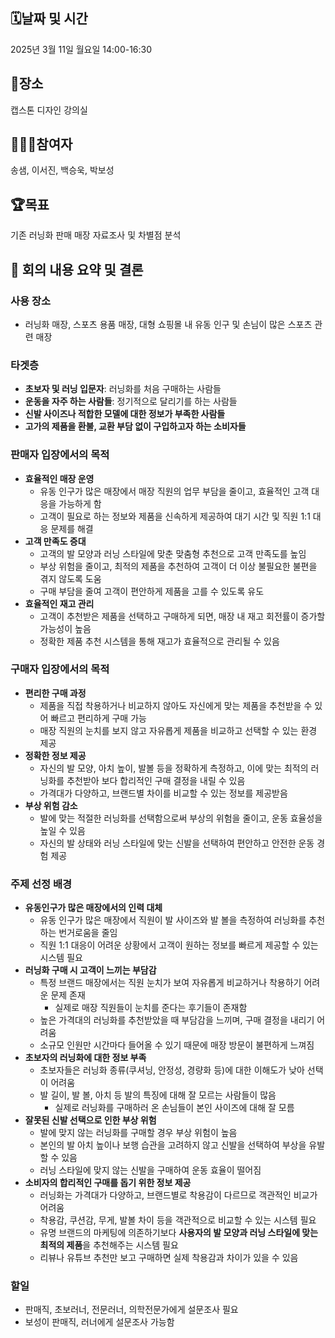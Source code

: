 ## 🗓️날짜 및 시간

2025년 3월 11일 월요일 14:00-16:30

## 🗽장소

캡스톤 디자인 강의실

## 🙇🏻‍♂️참여자

송샘, 이서진, 백승욱, 박보성

## 🏆목표

기존 러닝화 판매 매장 자료조사 및 차별점 분석

## 🥰 회의 내용 요약 및 결론

### 사용 장소

- 러닝화 매장, 스포츠 용품 매장, 대형 쇼핑몰 내 유동 인구 및 손님이 많은 스포츠 관련 매장

### 타겟층

- **초보자 및 러닝 입문자**: 러닝화를 처음 구매하는 사람들
- **운동을 자주 하는 사람들**: 정기적으로 달리기를 하는 사람들
- **신발 사이즈나 적합한 모델에 대한 정보가 부족한 사람들**
- **고가의 제품을 환불, 교환 부담 없이 구입하고자 하는 소비자들**

### 판매자 입장에서의 목적

- **효율적인 매장 운영**
    - 유동 인구가 많은 매장에서 매장 직원의 업무 부담을 줄이고, 효율적인 고객 대응을 가능하게 함
    - 고객이 필요로 하는 정보와 제품을 신속하게 제공하여 대기 시간 및 직원 1:1 대응 문제를 해결
- **고객 만족도 증대**
    - 고객의 발 모양과 러닝 스타일에 맞춘 맞춤형 추천으로 고객 만족도를 높임
    - 부상 위험을 줄이고, 최적의 제품을 추천하여 고객이 더 이상 불필요한 불편을 겪지 않도록 도움
    - 구매 부담을 줄여 고객이 편안하게 제품을 고를 수 있도록 유도
- **효율적인 재고 관리**
    - 고객이 추천받은 제품을 선택하고 구매하게 되면, 매장 내 재고 회전률이 증가할 가능성이 높음
    - 정확한 제품 추천 시스템을 통해 재고가 효율적으로 관리될 수 있음

### 구매자 입장에서의 목적

- **편리한 구매 과정**
    - 제품을 직접 착용하거나 비교하지 않아도 자신에게 맞는 제품을 추천받을 수 있어 빠르고 편리하게 구매 가능
    - 매장 직원의 눈치를 보지 않고 자유롭게 제품을 비교하고 선택할 수 있는 환경 제공
- **정확한 정보 제공**
    - 자신의 발 모양, 아치 높이, 발볼 등을 정확하게 측정하고, 이에 맞는 최적의 러닝화를 추천받아 보다 합리적인 구매 결정을 내릴 수 있음
    - 가격대가 다양하고, 브랜드별 차이를 비교할 수 있는 정보를 제공받음
- **부상 위험 감소**
    - 발에 맞는 적절한 러닝화를 선택함으로써 부상의 위험을 줄이고, 운동 효율성을 높일 수 있음
    - 자신의 발 상태와 러닝 스타일에 맞는 신발을 선택하여 편안하고 안전한 운동 경험 제공

### 주제 선정 배경

- **유동인구가 많은 매장에서의 인력 대체**
    - 유동 인구가 많은 매장에서 직원이 발 사이즈와 발 볼을 측정하여 러닝화를 추천하는 번거로움을 줄임
    - 직원 1:1 대응이 어려운 상황에서 고객이 원하는 정보를 빠르게 제공할 수 있는 시스템 필요
- **러닝화 구매 시 고객이 느끼는 부담감**
    - 특정 브랜드 매장에서는 직원 눈치가 보여 자유롭게 비교하거나 착용하기 어려운 문제 존재
        - 실제로 매장 직원들이 눈치를 준다는 후기들이 존재함
    - 높은 가격대의 러닝화를 추천받았을 때 부담감을 느끼며, 구매 결정을 내리기 어려움
    - 소규모 인원만 시간마다 들어올 수 있기 때문에 매장 방문이 불편하게 느껴짐
- **초보자의 러닝화에 대한 정보 부족**
    - 초보자들은 러닝화 종류(쿠셔닝, 안정성, 경량화 등)에 대한 이해도가 낮아 선택이 어려움
    - 발 길이, 발 볼, 아치 등 발의 특징에 대해 잘 모르는 사람들이 많음
        - 실제로 러닝화를 구매하러 온 손님들이 본인 사이즈에 대해 잘 모름
- **잘못된 신발 선택으로 인한 부상 위험**
    - 발에 맞지 않는 러닝화를 구매할 경우 부상 위험이 높음
    - 본인의 발 아치 높이나 보행 습관을 고려하지 않고 신발을 선택하여 부상을 유발할 수 있음
    - 러닝 스타일에 맞지 않는 신발을 구매하여 운동 효율이 떨어짐
- **소비자의 합리적인 구매를 돕기 위한 정보 제공**
    - 러닝화는 가격대가 다양하고, 브랜드별로 착용감이 다르므로 객관적인 비교가 어려움
    - 착용감, 쿠션감, 무게, 발볼 차이 등을 객관적으로 비교할 수 있는 시스템 필요
    - 유명 브랜드의 마케팅에 의존하기보다 **사용자의 발 모양과 러닝 스타일에 맞는 최적의 제품**을 추천해주는 시스템 필요
    - 리뷰나 유튜브 추천만 보고 구매하면 실제 착용감과 차이가 있을 수 있음

### 할일

- 판매직, 초보러너, 전문러너, 의학전문가에게 설문조사 필요
- 보성이 판매직, 러너에게 설문조사 가능함
